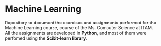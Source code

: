 # Machine Learning

Repository to document the exercises and assignments performed for the Machine Learning course, course of the Ms. Computer Science at ITAM.  
All the assignments are developed in **Python**, and most of them were perfomed using the **Scikit-learn library**.
